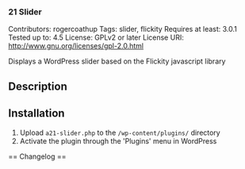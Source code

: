 ### 21 Slider

Contributors: rogercoathup
Tags: slider, flickity
Requires at least: 3.0.1
Tested up to: 4.5
License: GPLv2 or later
License URI: http://www.gnu.org/licenses/gpl-2.0.html

Displays a WordPress slider based on the Flickity javascript library

## Description 



## Installation


1. Upload `a21-slider.php` to the `/wp-content/plugins/` directory
1. Activate the plugin through the 'Plugins' menu in WordPress



== Changelog ==
